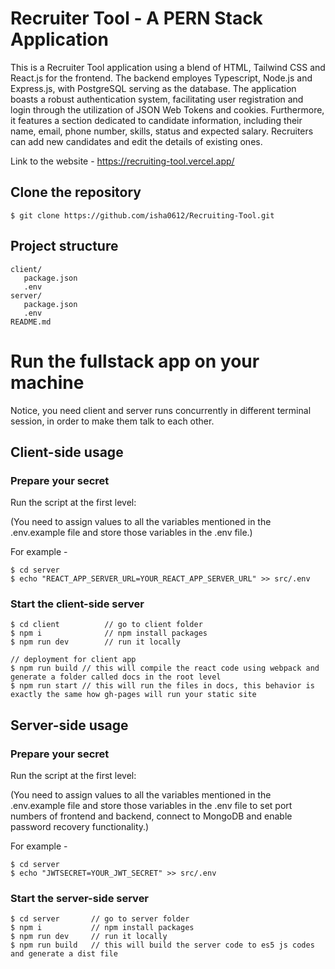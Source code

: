 # Recruiter Tool - A PERN Stack Application


This is a Recruiter Tool application using a blend of HTML, Tailwind CSS and React.js for the frontend. The backend employes Typescript, Node.js and Express.js, with PostgreSQL serving as the database. The application boasts a robust authentication system, facilitating user registration and login through the utilization of JSON Web Tokens and cookies. Furthermore, it features a section dedicated to candidate information, including their name, email, phone number, skills, status and expected salary. Recruiters can add new candidates and edit the details of existing ones.

Link to the website - https://recruiting-tool.vercel.app/


## Clone the repository
```terminal
$ git clone https://github.com/isha0612/Recruiting-Tool.git
```

## Project structure
```terminal
client/
   package.json
   .env 
server/
   package.json
   .env 
README.md
```


# Run the fullstack app on your machine 

Notice, you need client and server runs concurrently in different terminal session, in order to make them talk to each other.

## Client-side usage

### Prepare your secret

Run the script at the first level:

(You need to assign values to all the variables mentioned in the .env.example file and store those variables in the .env file.)

For example -

```terminal
$ cd server
$ echo "REACT_APP_SERVER_URL=YOUR_REACT_APP_SERVER_URL" >> src/.env
```

### Start the client-side server

```terminal
$ cd client          // go to client folder
$ npm i              // npm install packages
$ npm run dev        // run it locally

// deployment for client app
$ npm run build // this will compile the react code using webpack and generate a folder called docs in the root level
$ npm run start // this will run the files in docs, this behavior is exactly the same how gh-pages will run your static site
```


## Server-side usage

### Prepare your secret

Run the script at the first level:

(You need to assign values to all the variables mentioned in the .env.example file and store those variables in the .env file to  set port numbers of frontend and backend, connect to MongoDB and enable password recovery functionality.)

For example -

```terminal
$ cd server
$ echo "JWTSECRET=YOUR_JWT_SECRET" >> src/.env
```

### Start the server-side server

```terminal
$ cd server       // go to server folder
$ npm i           // npm install packages
$ npm run dev     // run it locally
$ npm run build   // this will build the server code to es5 js codes and generate a dist file
```